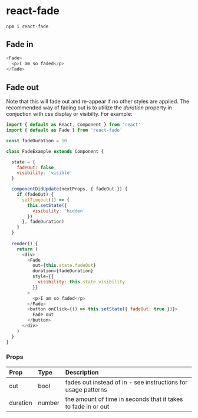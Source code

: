 # react-fade
`npm i react-fade`

## Fade in
```javascript
<Fade>
  <p>I am so faded</p>
</Fade>
```

## Fade out
Note that this will fade out and re-appear if no other styles are applied. The recommended way of fading out is to utilize the *duration* property in conjuction with css display or visibilty. For example:
```javascript
import { default as React, Component } from 'react'
import { default as Fade } from 'react-fade'

const fadeDuration = 10

class FadeExample extends Component {

  state = {
    fadeOut: false,
    visibility: 'visible'
  }

  componentDidUpdate(nextProps, { fadeOut }) {
    if (fadeOut) {
      setTimeout(() => {
        this.setState({
          visibility: 'hidden'
        })
      }, fadeDuration)
    }
  }
  
  render() {
    return (
      <div>
        <Fade
          out={this.state.fadeOut}
          duration={fadeDuration}
          style={{
            visibility: this.state.visibility
          }}
        >
          <p>I am so faded</p>
        </Fade>
        <button onClick={() => this.setState({ fadeOut: true })}>
          Fade out
        </button>
      </div>
    )
  }
}
```

### Props
| Prop          | Type                      | Description                                                             |
| :------------ | :------------------------ | :---------------------------------------------------------------------- |
| out           | bool                      | fades out instead of in - see instructions for usage patterns           |
| duration      | number                    | the amount of time in seconds that it takes to fade in or out           |
